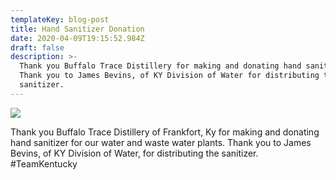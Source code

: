 ```yaml
---
templateKey: blog-post
title: Hand Sanitizer Donation
date: 2020-04-09T19:15:52.984Z
draft: false
description: >-
  Thank you Buffalo Trace Distillery for making and donating hand sanitizer.
  Thank you to James Bevins, of KY Division of Water for distributing the
  sanitizer.
---
```

![](/img/image-2-.jpg)

Thank you Buffalo Trace Distillery of Frankfort, Ky for making and donating hand sanitizer for our water and waste water plants. Thank you to James Bevins, of KY Division of Water, for distributing the sanitizer. #TeamKentucky
